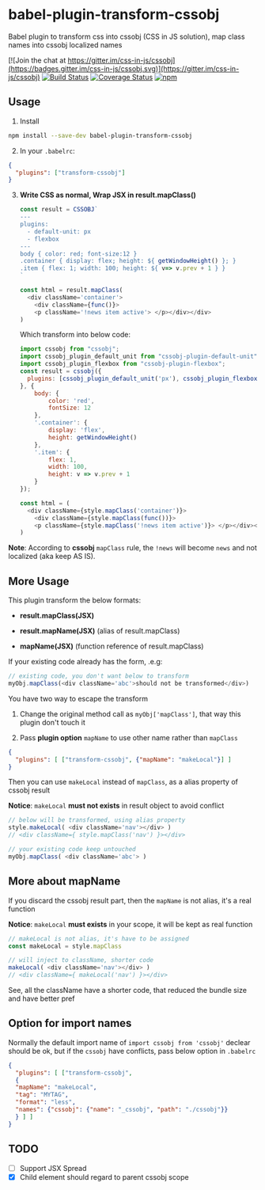 # babel-plugin-transform-cssobj
Babel plugin to transform css into cssobj (CSS in JS solution), map class names into cssobj localized names

[![Join the chat at https://gitter.im/css-in-js/cssobj](https://badges.gitter.im/css-in-js/cssobj.svg)](https://gitter.im/css-in-js/cssobj)
[![Build Status](https://travis-ci.org/cssobj/babel-plugin-transform-cssobj.svg?branch=master)](https://travis-ci.org/cssobj/babel-plugin-transform-cssobj)
[![Coverage Status](https://coveralls.io/repos/github/cssobj/babel-plugin-transform-cssobj/badge.svg?branch=master)](https://coveralls.io/github/cssobj/babel-plugin-transform-cssobj?branch=master)
[![npm](https://img.shields.io/npm/v/babel-plugin-transform-cssobj.svg "Version")](https://www.npmjs.com/package/cssobj)

## Usage

1. Install

  ``` bash
  npm install --save-dev babel-plugin-transform-cssobj
  ```

2. In your `.babelrc`:

  ``` json
  {
    "plugins": ["transform-cssobj"]
  }
  ```

3. **Write CSS as normal, Wrap JSX in result.mapClass()**

    ``` javascript
    const result = CSSOBJ`
    ---
    plugins:
      - default-unit: px
      - flexbox
    ---
    body { color: red; font-size:12 }
    .container { display: flex; height: ${ getWindowHeight() }; }
    .item { flex: 1; width: 100; height: ${ v=> v.prev + 1 } }
    `

    const html = result.mapClass(
      <div className='container'>
        <div className={func()}>
        <p className='!news item active'> </p></div></div>
    )
    ```

    Which transform into below code:

    ``` javascript
    import cssobj from "cssobj";
    import cssobj_plugin_default_unit from "cssobj-plugin-default-unit";
    import cssobj_plugin_flexbox from "cssobj-plugin-flexbox";
    const result = cssobj({
      plugins: [cssobj_plugin_default_unit('px'), cssobj_plugin_flexbox()]
    }, {
        body: {
            color: 'red',
            fontSize: 12
        },
        '.container': {
            display: 'flex',
            height: getWindowHeight()
        },
        '.item': {
            flex: 1,
            width: 100,
            height: v => v.prev + 1
        }
    });

    const html = (
      <div className={style.mapClass('container')}>
        <div className={style.mapClass(func())}>
        <p className={style.mapClass('!news item active')}> </p></div></div>
    )
    ```

  **Note**: According to **cssobj** `mapClass` rule, the `!news` will become `news` and not localized (aka keep AS IS).

## More Usage

  This plugin transform the below formats:

  - **result.mapClass(JSX)**

  - **result.mapName(JSX)** (alias of result.mapClass)

  - **mapName(JSX)** (function reference of result.mapClass)


  If your existing code already has the form, .e.g:

  ```Javascript
  // existing code, you don't want below to transform
  myObj.mapClass(<div className='abc'>should not be transformed</div>)
  ```

You have two way to escape the transform

1. Change the original method call as `myObj['mapClass']`, that way this plugin don't touch it

2. Pass **plugin option** `mapName` to use other name rather than `mapClass`

  ``` json
  {
    "plugins": [ ["transform-cssobj", {"mapName": "makeLocal"}] ]
  }
  ```

  Then you can use `makeLocal` instead of `mapClass`, as a alias property of cssobj result

  **Notice**: `makeLocal` **must not exists** in result object to avoid conflict

  ```javascript
  // below will be transformed, using alias property
  style.makeLocal( <div className='nav'></div> )
  // <div className={ style.mapClass('nav') }></div>

  // your existing code keep untouched
  myObj.mapClass( <div className='abc'> )
  ```

## More about mapName

  If you discard the cssobj result part, then the `mapName` is not alias, it's a real function

  **Notice**: `makeLocal` **must exists** in your scope, it will be kept as real function

  ```javascript
  // makeLocal is not alias, it's have to be assigned
  const makeLocal = style.mapClass

  // will inject to className, shorter code
  makeLocal( <div className='nav'></div> )
  // <div className={ makeLocal('nav') }></div>
  ```

  See, all the className have a shorter code, that reduced the bundle size and have better pref

## Option for import names

  Normally the default import name of `import cssobj from 'cssobj'` declear should be ok, but if the `cssobj` have conflicts, pass below option in `.babelrc`

  ```json
  {
    "plugins": [ ["transform-cssobj",
    {
    "mapName": "makeLocal",
    "tag": "MYTAG",
    "format": "less",
    "names": {"cssobj": {"name": "_cssobj", "path": "./cssobj"}}
    } ] ]
  }
  ```

## TODO

 - [ ] Support JSX Spread
 - [x] Child element should regard to parent cssobj scope
